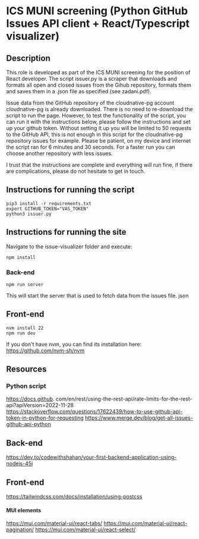 # ICS MUNI screening (Python GitHub Issues API client + React/Typescript visualizer)

## Description

This role is developed as part of the ICS MUNI screening for the position of React developer.
The script issuer.py is a scraper that downloads and formats all open and closed issues from the Gihub repository, formats them and saves them in a .json file as specified (see zadani.pdf).

Issue data from the GitHub repository of the cloudnative-pg account cloudnative-pg is already downloaded. There is no need to re-download the script to run the page.
However, to test the functionality of the script, you can run it with the instructions below, please follow the instructions and set up your github token. 
Without setting it up you will be limited to 50 requests to the GitHub API, this is not enough in this script for the cloudnative-pg repository issues for example.
Please be patient, on my device and internet the script ran for 6 minutes and 30 seconds. For a faster run you can choose another repository with less issues. 

I trust that the instructions are complete and everything will run fine, if there are complications, please do not hesitate to get in touch. 

## Instructions for running the script

```
pip3 install -r requirements.txt
export GITHUB_TOKEN="VAS_TOKEN"
python3 issuer.py
```

## Instructions for running the site

Navigate to the issue-visualizer folder and execute:
```
npm install
```

### Back-end

```
npm run server
```
This will start the server that is used to fetch data from the issues file. json 

## Front-end

```
nvm install 22
npm run dev
```

If you don't have nvm, you can find its installation here:
https://github.com/nvm-sh/nvm

## Resources
### Python script
https://docs.github. com/en/rest/using-the-rest-api/rate-limits-for-the-rest-api?apiVersion=2022-11-28
https://stackoverflow.com/questions/17622439/how-to-use-github-api-token-in-python-for-requesting
https://www.merge.dev/blog/get-all-issues-github-api-python

## Back-end
https://dev.to/codewithshahan/your-first-backend-application-using-nodejs-45i

## Front-end
https://tailwindcss.com/docs/installation/using-postcss

#### MUI elements
https://mui.com/material-ui/react-tabs/
https://mui.com/material-ui/react-pagination/
https://mui.com/material-ui/react-select/
